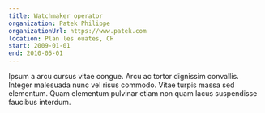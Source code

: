 ```yaml
---
title: Watchmaker operator
organization: Patek Philippe
organizationUrl: https://www.patek.com
location: Plan les ouates, CH
start: 2009-01-01
end: 2010-05-01
---
```


Ipsum a arcu cursus vitae congue. Arcu ac tortor dignissim convallis. Integer malesuada nunc vel risus commodo. Vitae turpis massa sed elementum. Quam elementum pulvinar etiam non quam lacus suspendisse faucibus interdum.